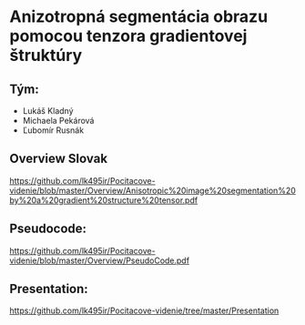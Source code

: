 #    Anizotropná segmentácia obrazu pomocou tenzora gradientovej štruktúry
 
## Tým:
- Lukáš Kladný
- Michaela Pekárová
- Ľubomír Rusnák

## Overview Slovak
https://github.com/lk495ir/Pocitacove-videnie/blob/master/Overview/Anisotropic%20image%20segmentation%20by%20a%20gradient%20structure%20tensor.pdf

## Pseudocode:
https://github.com/lk495ir/Pocitacove-videnie/blob/master/Overview/PseudoCode.pdf

## Presentation:
https://github.com/lk495ir/Pocitacove-videnie/tree/master/Presentation

